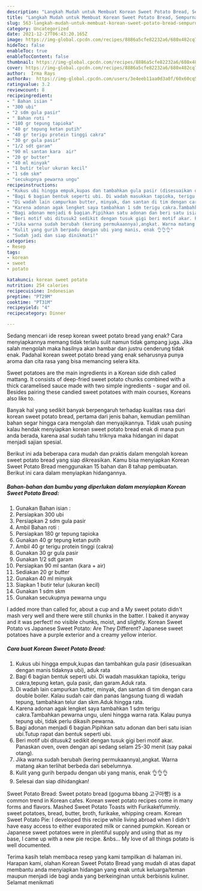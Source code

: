```yaml
---
description: "Langkah Mudah untuk Membuat Korean Sweet Potato Bread, Sempurna"
title: "Langkah Mudah untuk Membuat Korean Sweet Potato Bread, Sempurna"
slug: 563-langkah-mudah-untuk-membuat-korean-sweet-potato-bread-sempurna
category: Uncategorized
date: 2021-12-27T06:43:20.165Z
image: https://img-global.cpcdn.com/recipes/8886a5cfe82232a6/680x482cq70/korean-sweet-potato-bread-foto-resep-utama.jpg
hideToc: false
enableToc: true
enableTocContent: false
thumbnail: https://img-global.cpcdn.com/recipes/8886a5cfe82232a6/680x482cq70/korean-sweet-potato-bread-foto-resep-utama.jpg
cover: https://img-global.cpcdn.com/recipes/8886a5cfe82232a6/680x482cq70/korean-sweet-potato-bread-foto-resep-utama.jpg
author:  Irma Rays
authorAv:  https://img-global.cpcdn.com/users/3e4eeb11aa0d3a0f/60x60cq50/avatar.jpg
ratingvalue: 3.2
reviewcount: 8
recipeingredient:
- " Bahan isian "
- "300 ubi"
- "2 sdm gula pasir"
- " Bahan roti "
- "180 gr tepung tapioka"
- "40 gr tepung ketan putih"
- "40 gr terigu protein tinggi cakra"
- "30 gr gula pasir"
- "1/2 sdt garam"
- "90 ml santan kara  air"
- "20 gr butter"
- "40 ml minyak"
- "1 butir telur ukuran kecil"
- "1 sdm skm"
- "secukupnya pewarna ungu"
recipeinstructions:
- "Kukus ubi hingga empuk,kupas dan tambahkan gula pasir (disesuaikan dengan manis tidaknya ubi), aduk rata"
- "Bagi 6 bagian bentuk seperti ubi. Di wadah masukkan tapioka, terigu cakra,tepung ketan, gula pasir, dan garam.Aduk rata."
- "Di wadah lain campurkan butter, minyak, dan santan di tim dengan cara double boiler. Kalau sudah cair dan panas langsung tuang di wadah tepung, tambahkan telur dan skm.Aduk hingga rata."
- "Karena adonan agak lengket saya tambahkan 1 sdm terigu cakra.Tambahkan pewarna ungu, uleni hingga warna rata. Kalau punya tepung ubi, tidak perlu dikasih pewarna."
- "Bagi adonan menjadi 6 bagian.Pipihkan satu adonan dan beri satu isian ubi.Tutup rapat dan bentuk seperti ubi."
- "Beri motif ubi ditusuk2 sedikit dengan tusuk gigi beri motif akar. Panaskan oven, oven dengan api sedang selam 25-30 menit (say pakai otang)."
- "Jika warna sudah berubah (kering permukaannya),angkat. Warna matang akan terlihat berbeda dari sebelumnya."
- "Kulit yang gurih berpadu dengan ubi yang manis, enak 👌👌👌"
- "Sudah jadi dan siap dinikmati!"
categories:
- Resep
tags:
- korean
- sweet
- potato

katakunci: korean sweet potato 
nutrition: 254 calories
recipecuisine: Indonesian
preptime: "PT29M"
cooktime: "PT31M"
recipeyield: "4"
recipecategory: Dinner

---
```



Sedang mencari ide resep korean sweet potato bread yang enak? Cara menyiapkannya memang tidak terlalu sulit namun tidak gampang juga. Jika salah mengolah maka hasilnya akan hambar dan justru cenderung tidak enak. Padahal korean sweet potato bread yang enak seharusnya punya aroma dan cita rasa yang bisa memancing selera kita.


Sweet potatoes are the main ingredients in a Korean side dish called mattang. It consists of deep-fried sweet potato chunks combined with a thick caramelised sauce made with two simple ingredients - sugar and oil. Besides pairing these candied sweet potatoes with main courses, Koreans also like to.

Banyak hal yang sedikit banyak berpengaruh terhadap kualitas rasa dari korean sweet potato bread, pertama dari jenis bahan, kemudian pemilihan bahan segar hingga cara mengolah dan menyajikannya. Tidak usah pusing kalau hendak menyiapkan korean sweet potato bread enak di mana pun anda berada, karena asal sudah tahu triknya maka hidangan ini dapat menjadi sajian spesial.


Berikut ini ada beberapa cara mudah dan praktis dalam mengolah korean sweet potato bread yang siap dikreasikan. Kamu bisa menyiapkan Korean Sweet Potato Bread menggunakan 15 bahan dan 8 tahap pembuatan. Berikut ini cara dalam menyiapkan hidangannya.

<!--inarticleads1-->

##### Bahan-bahan dan bumbu yang diperlukan dalam menyiapkan Korean Sweet Potato Bread:

1. Gunakan  Bahan isian :
1. Persiapkan 300 ubi
1. Persiapkan 2 sdm gula pasir
1. Ambil  Bahan roti :
1. Persiapkan 180 gr tepung tapioka
1. Gunakan 40 gr tepung ketan putih
1. Ambil 40 gr terigu protein tinggi (cakra)
1. Gunakan 30 gr gula pasir
1. Gunakan 1/2 sdt garam
1. Persiapkan 90 ml santan (kara + air)
1. Sediakan 20 gr butter
1. Gunakan 40 ml minyak
1. Siapkan 1 butir telur (ukuran kecil)
1. Gunakan 1 sdm skm
1. Gunakan secukupnya pewarna ungu


I added more than called for, about a cup and a My sweet potato didn&#39;t mash very well and there were still chunks in the batter. I baked it anyway and it was perfect! no visible chunks, moist, and slightly. Korean Sweet Potato vs Japanese Sweet Potato: Are They Different? Japanese sweet potatoes have a purple exterior and a creamy yellow interior. 

<!--inarticleads2-->

##### Cara buat Korean Sweet Potato Bread:

1. Kukus ubi hingga empuk,kupas dan tambahkan gula pasir (disesuaikan dengan manis tidaknya ubi), aduk rata
1. Bagi 6 bagian bentuk seperti ubi. Di wadah masukkan tapioka, terigu cakra,tepung ketan, gula pasir, dan garam.Aduk rata.
1. Di wadah lain campurkan butter, minyak, dan santan di tim dengan cara double boiler. Kalau sudah cair dan panas langsung tuang di wadah tepung, tambahkan telur dan skm.Aduk hingga rata.
1. Karena adonan agak lengket saya tambahkan 1 sdm terigu cakra.Tambahkan pewarna ungu, uleni hingga warna rata. Kalau punya tepung ubi, tidak perlu dikasih pewarna.
1. Bagi adonan menjadi 6 bagian.Pipihkan satu adonan dan beri satu isian ubi.Tutup rapat dan bentuk seperti ubi.
1. Beri motif ubi ditusuk2 sedikit dengan tusuk gigi beri motif akar. Panaskan oven, oven dengan api sedang selam 25-30 menit (say pakai otang).
1. Jika warna sudah berubah (kering permukaannya),angkat. Warna matang akan terlihat berbeda dari sebelumnya.
1. Kulit yang gurih berpadu dengan ubi yang manis, enak 👌👌👌
1. Selesai dan siap dihidangkan!

Sweet Potato Bread: Sweet potato bread (goguma bbang 고구마빵) is a common trend in Korean cafes. Korean sweet potato recipes come in many forms and flavors. Mashed Sweet Potato Toasts with FurikakeYummly. sweet potatoes, bread, butter, broth, furikake, whipping cream. Korean Sweet Potato Pie: I developed this recipe while living abroad when I didn&#39;t have easy access to either evaporated milk or canned pumpkin. Korean or Japanese sweet potatoes were in plentiful supply and using that as my base, I came up with a new pie recipe. &amp;nbs… My love of all things potato is well documented. 

Terima kasih telah membaca resep yang kami tampilkan di halaman ini. Harapan kami, olahan Korean Sweet Potato Bread yang mudah di atas dapat membantu anda menyiapkan hidangan yang enak untuk keluarga/teman maupun menjadi ide bagi anda yang berkeinginan untuk berbisnis kuliner. Selamat menikmati
